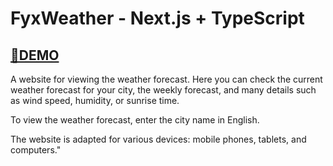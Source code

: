 # FyxWeather - Next.js + TypeScript

## [🔴DEMO](https://next-js-fyx-weather-p3cfa63bu-witas-projects.vercel.app/)

A website for viewing the weather forecast. Here you can check the current weather forecast for your city, the weekly forecast, and many details such as wind speed, humidity, or sunrise time.

To view the weather forecast, enter the city name in English.

The website is adapted for various devices: mobile phones, tablets, and computers."